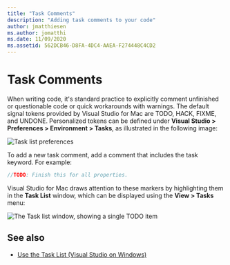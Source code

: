 ```yaml
---
title: "Task Comments"
description: "Adding task comments to your code"
author: jmatthiesen
ms.author: jomatthi
ms.date: 11/09/2020
ms.assetid: 562DCB46-D8FA-4DC4-AAEA-F274448C4CD2
---
```


# Task Comments

When writing code, it's standard practice to explicitly comment unfinished or questionable code or quick workarounds with warnings. The default signal tokens provided by Visual Studio for Mac are TODO, HACK, FIXME, and UNDONE. Personalized tokens can be defined under **Visual Studio > Preferences > Environment > Tasks**, as illustrated in the following image:

![Task list preferences](media/source-editor-image10.png)

To add a new task comment, add a comment that includes the task keyword. For example:

```csharp
//TODO: Finish this for all properties.
```

Visual Studio for Mac draws attention to these markers by highlighting them in the **Task List** window, which can be displayed using the **View > Tasks** menu:

![The Task list window, showing a single TODO item](media/source-editor-image11.png)

## See also

- [Use the Task List (Visual Studio on Windows)](/visualstudio/ide/using-the-task-list)